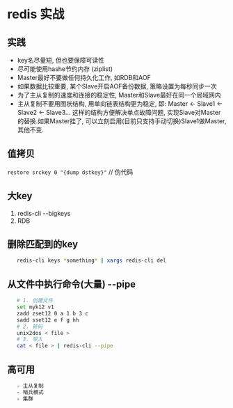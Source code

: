 # redis 实战

## 实践

- key名尽量短, 但也要保障可读性  
- 尽可能使用hashe节约内存 (ziplist)
- Master最好不要做任何持久化工作, 如RDB和AOF
- 如果数据比较重要, 某个Slave开启AOF备份数据, 策略设置为每秒同步一次  
- 为了主从复制的速度和连接的稳定性, Master和Slave最好在同一个局域网内  
- 主从复制不要用图状结构, 用单向链表结构更为稳定, 即: Master <- Slave1 <- Slave2 <- Slave3... 这样的结构方便解决单点故障问题, 实现Slave对Master的替换.如果Master挂了, 可以立刻启用(目前只支持手动切换)Slave1做Master, 其他不变.  

## 值拷贝

`restore srckey 0 "{dump dstkey}"` // 伪代码

## 大key

1. redis-cli --bigkeys  
2. RDB

## 删除匹配到的key  

```bash
   redis-cli keys *something* | xargs redis-cli del  
```

## 从文件中执行命令(大量) --pipe

```bash
   # 1. 创建文件  
   set myk12 v1  
   zadd zset12 0 a 1 b 3 c  
   sadd sset12 e f g hh  
   # 2. 转码
   unix2dos < file >
   # 3. 导入
   cat < file > | redis-cli --pipe
```

## 高可用

```bash
   - 主从复制
   - 哨兵模式
   - 集群
```
